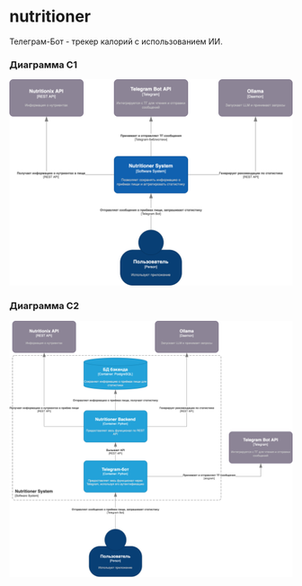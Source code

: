 # nutritioner 

Телеграм-Бот - трекер калорий с использованием ИИ. 

### Диаграмма C1 
![Диаграмма C1](docs/nutritioner-c1.png)

### Диаграмма C2 
![Диаграмма C2](docs/nutritioner-c2.png)
